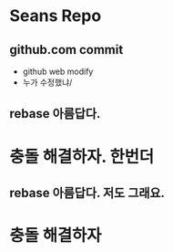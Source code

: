 # Seans Repo
## github.com commit
- github web modify
- 누가 수정했냐/
## rebase 아름답다. 
# 충돌 해결하자. 한번더
## rebase 아름답다. 저도 그래요.
# 충돌 해결하자

